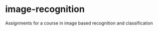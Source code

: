 image-recognition
=================

Assignments for a course in image based recognition and classification
